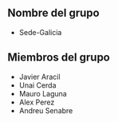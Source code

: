 ## Nombre del grupo
- Sede-Galicia

## Miembros del grupo
- Javier Aracil
- Unai Cerda
- Mauro Laguna
- Alex Perez
- Andreu Senabre
